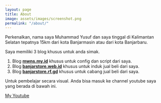 ```yaml
---
layout: page
title: About
image: assets/images/screenshot.png
permalink: "/about/"
---
```


Perkenalkan, nama saya Muhammad Yusuf dan saya tinggal di Kalimantan Selatan tepatnya 15km dari kota Banjarmasin atau dari kota Banjarbaru. 

Saya memiliki 3 blog khusus untuk anda simak. 

1. Blog [**mwns.my.id**](https://mwns.my.id) khusus untuk config dan script dari saya.
2. Blog [**banjarstore.web.id**](https://banjarstore.web.gd) khusus untuk induk jual beli dari saya.
3. Blog [**banjarstore.rf.gd**](https://banjarstore.rf.gd) khusus untuk cabang jual beli dari saya.

Untuk pembelajar secara visual. Anda bisa masuk ke channel youtube saya yang berada di bawah ini.

[My Youtube](https://www.youtube.com/@idtechannel)

